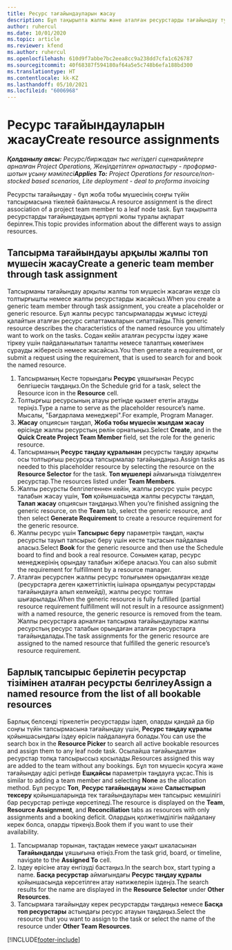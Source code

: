 ```yaml
---
title: Ресурс тағайындауларын жасау
description: Бұл тақырыпта жалпы және аталған ресурстарды тағайындау туралы ақпарат берілген.
author: ruhercul
ms.date: 10/01/2020
ms.topic: article
ms.reviewer: kfend
ms.author: ruhercul
ms.openlocfilehash: 610d9f7abbe7bc2eea8cc9a238dd7cfa1c626787
ms.sourcegitcommit: 40f68387f594180af64a5e5c748b6efa188bd300
ms.translationtype: HT
ms.contentlocale: kk-KZ
ms.lasthandoff: 05/10/2021
ms.locfileid: "6006968"
---
```

# <a name="create-resource-assignments"></a><span data-ttu-id="d8312-103">Ресурс тағайындауларын жасау</span><span class="sxs-lookup"><span data-stu-id="d8312-103">Create resource assignments</span></span>

<span data-ttu-id="d8312-104">_**Қолданылу аясы:** Ресурс/биржадан тыс негіздегі сценарийлерге арналған Project Operations, Жеңілдетілген орналастыру - проформа-шотын ұсыну мәмілесі_</span><span class="sxs-lookup"><span data-stu-id="d8312-104">_**Applies To:** Project Operations for resource/non-stocked based scenarios, Lite deployment - deal to proforma invoicing_</span></span>


<span data-ttu-id="d8312-105">Ресурсты тағайындау - бұл жоба тобы мүшесінің соңғы түйін тапсырмасына тікелей байланысы.</span><span class="sxs-lookup"><span data-stu-id="d8312-105">A resource assignment is the direct association of a project team member to a leaf node task.</span></span> <span data-ttu-id="d8312-106">Бұл тақырыпта ресурстарды тағайындаудың әртүрлі жолы туралы ақпарат берілген.</span><span class="sxs-lookup"><span data-stu-id="d8312-106">This topic provides information about the different ways to assign resources.</span></span>

## <a name="create-a-generic-team-member-through-task-assignment"></a><span data-ttu-id="d8312-107">Тапсырма тағайындауы арқылы жалпы топ мүшесін жасау</span><span class="sxs-lookup"><span data-stu-id="d8312-107">Create a generic team member through task assignment</span></span>


<span data-ttu-id="d8312-108">Тапсырманы тағайындау арқылы жалпы топ мүшесін жасаған кезде сіз толтырғышты немесе жалпы ресурстарды жасайсыз.</span><span class="sxs-lookup"><span data-stu-id="d8312-108">When you create a generic team member through task assignment, you create a placeholder or generic resource.</span></span> <span data-ttu-id="d8312-109">Бұл жалпы ресурс тапсырмаларды жұмыс істеуді қалайтын аталған ресурс сипаттамаларын сипаттайды.</span><span class="sxs-lookup"><span data-stu-id="d8312-109">This generic resource describes the characteristics of the named resource you ultimately want to work on the tasks.</span></span> <span data-ttu-id="d8312-110">Содан кейін аталған ресурсты іздеу және тіркеу үшін пайдаланылатын талапты немесе талаптың көмегімен сұрауды жібересіз немесе жасайсыз.</span><span class="sxs-lookup"><span data-stu-id="d8312-110">You then generate a requirement, or submit a request using the requirement, that is used to search for and book the named resource.</span></span>

1. <span data-ttu-id="d8312-111">Тапсырманың Кесте торындағы **Ресурс** ұяшығынан Ресурс белгішесін таңдаңыз.</span><span class="sxs-lookup"><span data-stu-id="d8312-111">On the Schedule grid for a task, select the Resource icon in the **Resource** cell.</span></span>
2. <span data-ttu-id="d8312-112">Толтырғыш ресурсының атауы ретінде қызмет ететін атауды теріңіз.</span><span class="sxs-lookup"><span data-stu-id="d8312-112">Type a name to serve as the placeholder resource’s name.</span></span> <span data-ttu-id="d8312-113">Мысалы, "Бағдарлама менеджері".</span><span class="sxs-lookup"><span data-stu-id="d8312-113">For example, Program Manager.</span></span>
3. <span data-ttu-id="d8312-114">**Жасау** опциясын таңдап, **Жоба тобы мүшесін жылдам жасау** өрісінде жалпы ресурстың рөлін орнатыңыз.</span><span class="sxs-lookup"><span data-stu-id="d8312-114">Select **Create**, and in the **Quick Create Project Team Member** field, set the role for the generic resource.</span></span>
4. <span data-ttu-id="d8312-115">Тапсырманың **Ресурс таңдау құралынан** ресурсты таңдау арқылы осы толтырғыш ресурсқа тапсырмалар тағайындаңыз.</span><span class="sxs-lookup"><span data-stu-id="d8312-115">Assign tasks as needed to this placeholder resource by selecting the resource on the **Resource Selector** for the task.</span></span> <span data-ttu-id="d8312-116">**Топ мүшелері** аймағында тізімделген ресурстар.</span><span class="sxs-lookup"><span data-stu-id="d8312-116">The resources listed under **Team Members**.</span></span>
5. <span data-ttu-id="d8312-117">Жалпы ресурсты белгілегеннен кейін, жалпы ресурс үшін ресурс талабын жасау үшін, **Топ** қойыншасында жалпы ресурсты таңдап, **Талап жасау** опциясын таңдаңыз.</span><span class="sxs-lookup"><span data-stu-id="d8312-117">When you’re finished assigning the generic resource, on the **Team** tab, select the generic resource, and then select **Generate Requirement** to create a resource requirement for the generic resource.</span></span>
6. <span data-ttu-id="d8312-118">Жалпы ресурс үшін **Тапсырыс беру** параметрін таңдап, нақты ресурсты тауып тапсырыс беру үшін кесте тақтасын пайдалана аласыз.</span><span class="sxs-lookup"><span data-stu-id="d8312-118">Select **Book** for the generic resource and then use the Schedule board to find and book a real resource.</span></span> <span data-ttu-id="d8312-119">Сонымен қатар, ресурс менеджерінің орындау талабын жібере аласыз.</span><span class="sxs-lookup"><span data-stu-id="d8312-119">You can also submit the requirement for fulfillment by a resource manager.</span></span>
7. <span data-ttu-id="d8312-120">Аталған ресурспен жалпы ресурс толығымен орындалған кезде (ресурстарға деген қажеттіліктің ішінара орындалуы ресурстарды тағайындауға алып келмейді), жалпы ресурс топтан шығарылады.</span><span class="sxs-lookup"><span data-stu-id="d8312-120">When the generic resource is fully fulfilled (partial resource requirement fulfillment will not result in a resource assignment) with a named resource, the generic resource is removed from the team.</span></span> <span data-ttu-id="d8312-121">Жалпы ресурстарға арналған тапсырма тағайындаулары жалпы ресурстың ресурс талабын орындаған аталған ресурстарға тағайындалады.</span><span class="sxs-lookup"><span data-stu-id="d8312-121">The task assignments for the generic resource are assigned to the named resource that fulfilled the generic resource’s resource requirement.</span></span>

## <a name="assign-a-named-resource-from-the-list-of-all-bookable-resources"></a><span data-ttu-id="d8312-122">Барлық тапсырыс берілетін ресурстар тізімінен аталған ресурсты белгілеу</span><span class="sxs-lookup"><span data-stu-id="d8312-122">Assign a named resource from the list of all bookable resources</span></span>

<span data-ttu-id="d8312-123">Барлық белсенді тіркелетін ресурстарды іздеп, оларды қандай да бір соңғы түйін тапсырмасына тағайындау үшін, **Ресурс таңдау құралы** қойыншасындағы іздеу өрісін пайдалануға болады.</span><span class="sxs-lookup"><span data-stu-id="d8312-123">You can use the search box in the **Resource Picker** to search all active bookable resources and assign them to any leaf node task.</span></span> <span data-ttu-id="d8312-124">Осылайша тағайындалған ресурстар топқа тапсырыссыз қосылады.</span><span class="sxs-lookup"><span data-stu-id="d8312-124">Resources assigned this way are added to the team without any bookings.</span></span> <span data-ttu-id="d8312-125">Бұл топ мүшесін қосуға және тағайындау әдісі ретінде **Ешқайсы** параметрін таңдауға ұқсас.</span><span class="sxs-lookup"><span data-stu-id="d8312-125">This is similar to adding a team member and selecting **None** as the allocation method.</span></span> <span data-ttu-id="d8312-126">Бұл ресурс **Топ**, **Ресурс тағайындауы** және **Салыстырып тексеру** қойыншаларында тек тағайындаулары мен тапсырыс кемшілігі бар ресурстар ретінде көрсетіледі.</span><span class="sxs-lookup"><span data-stu-id="d8312-126">The resource is displayed on the **Team**, **Resource Assignment**, and **Reconciliation** tabs as resources with only assignments and a booking deficit.</span></span> <span data-ttu-id="d8312-127">Олардың қолжетімділігін пайдалану керек болса, оларды тіркеңіз.</span><span class="sxs-lookup"><span data-stu-id="d8312-127">Book them if you want to use their availability.</span></span>

1. <span data-ttu-id="d8312-128">Тапсырмалар торынан, тақтадан немесе уақыт шкаласынан **Тағайындалды** ұяшығына өтіңіз.</span><span class="sxs-lookup"><span data-stu-id="d8312-128">From the task grid, board, or timeline, navigate to the **Assigned To** cell.</span></span>
2. <span data-ttu-id="d8312-129">Іздеу өрісіне атау енгізуді бастаңыз.</span><span class="sxs-lookup"><span data-stu-id="d8312-129">In the search box, start typing a name.</span></span> <span data-ttu-id="d8312-130">**Басқа ресурстар** аймағындағы **Ресурс таңдау құралы** қойыншасында көрсетілген атау нәтижелерін іздеңіз.</span><span class="sxs-lookup"><span data-stu-id="d8312-130">The search results for the name are displayed in the **Resource Selector** under **Other Resources**.</span></span>
3. <span data-ttu-id="d8312-131">Тапсырмаға тағайындау керек ресурстарды таңдаңыз немесе **Басқа топ ресурстары** астындағы ресурс атауын таңдаңыз.</span><span class="sxs-lookup"><span data-stu-id="d8312-131">Select the resource that you want to assign to the task or select the name of the resource under **Other Team Resources**.</span></span>


[!INCLUDE[footer-include](../includes/footer-banner.md)]